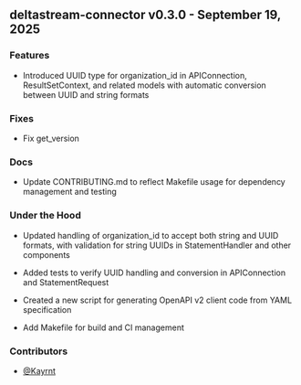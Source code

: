## deltastream-connector v0.3.0 - September 19, 2025

### Features


  - Introduced UUID type for organization_id in APIConnection, ResultSetContext, and related models with automatic conversion between UUID and string formats

### Fixes


  - Fix get_version

### Docs


  - Update CONTRIBUTING.md to reflect Makefile usage for dependency management and testing

### Under the Hood


  - Updated handling of organization_id to accept both string and UUID formats, with validation for string UUIDs in StatementHandler and other components

  - Added tests to verify UUID handling and conversion in APIConnection and StatementRequest

  - Created a new script for generating OpenAPI v2 client code from YAML specification

  - Add Makefile for build and CI management

### Contributors
- [@Kayrnt](https://github.com/Kayrnt)

